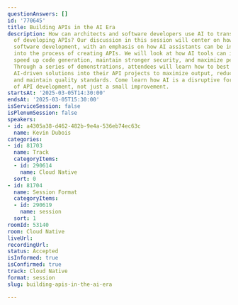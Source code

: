 ```yaml
---
questionAnswers: []
id: '770645'
title: Building APIs in the AI Era
description: How can architects and software developers use AI to transform the process
  of developing APIs? Our discussion in this session will center on how AI is revolutionizing
  software development, with an emphasis on how AI assistants can be incorporated
  into the process of creating APIs. We will look at how AI tools can improve testing,
  speed up code generation, maintain stronger security, and maximize performance.
  Through a series of demonstrations, attendees will learn how to best incorporate
  AI-driven solutions into their API projects to maximize output, reduce time-to-market,
  and maintain quality standards. Come learn how AI is a disruptive force in the evolution
  of API development, not just a small improvement.
startsAt: '2025-03-05T14:30:00'
endsAt: '2025-03-05T15:30:00'
isServiceSession: false
isPlenumSession: false
speakers:
- id: a4305a38-d462-482b-9e4a-536eb74ec63c
  name: Kevin Dubois
categories:
- id: 81703
  name: Track
  categoryItems:
  - id: 290614
    name: Cloud Native
  sort: 0
- id: 81704
  name: Session Format
  categoryItems:
  - id: 290619
    name: session
  sort: 1
roomId: 53140
room: Cloud Native
liveUrl:
recordingUrl:
status: Accepted
isInformed: true
isConfirmed: true
track: Cloud Native
format: session
slug: building-apis-in-the-ai-era

---
```

